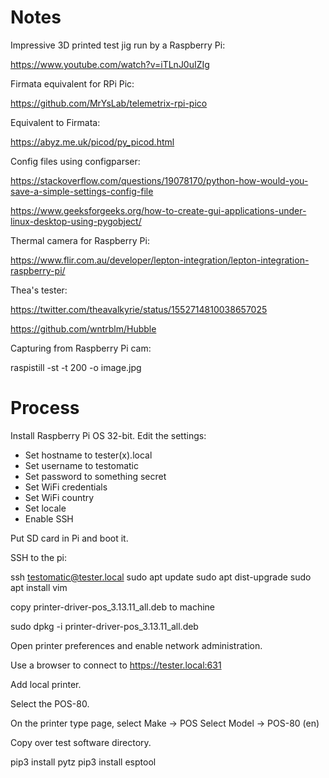 Notes
=====


Impressive 3D printed test jig run by a Raspberry Pi:

https://www.youtube.com/watch?v=iTLnJ0uIZIg


Firmata equivalent for RPi Pic:

https://github.com/MrYsLab/telemetrix-rpi-pico

Equivalent to Firmata:

https://abyz.me.uk/picod/py_picod.html



Config files using configparser:

https://stackoverflow.com/questions/19078170/python-how-would-you-save-a-simple-settings-config-file


https://www.geeksforgeeks.org/how-to-create-gui-applications-under-linux-desktop-using-pygobject/

Thermal camera for Raspberry Pi:

https://www.flir.com.au/developer/lepton-integration/lepton-integration-raspberry-pi/

Thea's tester:

https://twitter.com/theavalkyrie/status/1552714810038657025

https://github.com/wntrblm/Hubble

Capturing from Raspberry Pi cam:

raspistill -st -t 200 -o image.jpg




Process
=======

Install Raspberry Pi OS 32-bit. Edit the settings:

* Set hostname to tester(x).local
* Set username to testomatic
* Set password to something secret
* Set WiFi credentials
* Set WiFi country
* Set locale
* Enable SSH

Put SD card in Pi and boot it.

SSH to the pi:

ssh testomatic@tester.local
sudo apt update
sudo apt dist-upgrade
sudo apt install vim

copy printer-driver-pos_3.13.11_all.deb to machine

sudo dpkg -i printer-driver-pos_3.13.11_all.deb

Open printer preferences and enable network administration.

Use a browser to connect to https://tester.local:631

Add local printer.

Select the POS-80.

On the printer type page, select Make -> POS
Select Model -> POS-80 (en)


Copy over test software directory.

pip3 install pytz
pip3 install esptool
